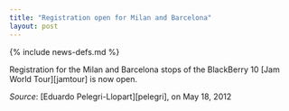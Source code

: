 ```yaml
---
title: "Registration open for Milan and Barcelona"
layout: post
---
```

{% include news-defs.md %}


Registration for the Milan and Barcelona stops of the BlackBerry 10 [Jam World Tour][jamtour] is now open.  

_Source_: [Eduardo Pelegri-Llopart][pelegri], on May 18, 2012  
